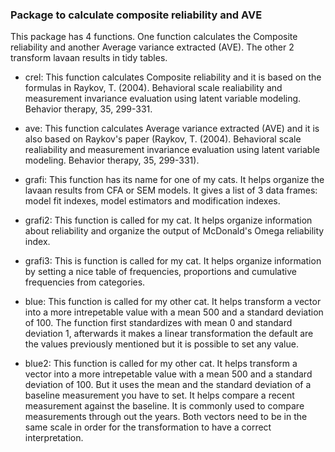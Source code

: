 ### Package to calculate composite reliability and AVE

This package has 4 functions. One function calculates the Composite reliability and another Average variance extracted (AVE). The other 2 transform lavaan results in tidy tables. 

- crel: This function calculates Composite reliability and it is based on the formulas in Raykov, T. (2004). Behavioral scale realiability and measurement invariance evaluation using latent variable modeling. Behavior therapy, 35, 299-331.

- ave: This function calculates Average variance extracted (AVE) and it is also based on Raykov's paper (Raykov, T. (2004). Behavioral scale realiability and measurement invariance evaluation using latent variable modeling. Behavior therapy, 35, 299-331).

- grafi: This function has its name for one of my cats. It helps organize the lavaan results from CFA or SEM models. It gives a list of 3 data frames: model fit indexes, model estimators and modification indexes. 

- grafi2: This function is called for my cat. It helps organize information about reliability and organize the output of McDonald's Omega reliability index. 

- grafi3: This is function is called for my cat. It helps organize information by setting a nice table of frequencies, proportions and cumulative frequencies from categories. 

- blue: This function is called for my other cat. It helps transform a vector into a more intrepetable value with a mean 500 and a standard deviation of 100. The function first standardizes with mean 0 and standard deviation 1, afterwards it makes a linear transformation the default are the values previously mentioned but it is possible to set any value.

- blue2: This function is called for my other cat. It helps transform a vector into a more intrepetable value with a mean 500 and a standard deviation of 100. But it uses the mean and the standard deviation of a baseline measurement you have to set. It helps compare a recent measurement against the baseline. It is commonly used to compare measurements through out the years. Both vectors need to be in the same scale in order for the transformation to have a correct interpretation. 



